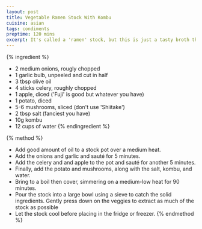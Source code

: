 ```yaml
---
layout: post
title: Vegetable Ramen Stock With Kombu
cuisine: asian
tags: condiments
preptime: 120 mins
excerpt: It's called a 'ramen' stock, but this is just a tasty broth that can be used in anything.
---
```


{% ingredient %}
- 2 medium onions, rougly chopped
- 1 garlic bulb, unpeeled and cut in half
- 3 tbsp olive oil
- 4 sticks celery, roughly chopped
- 1 apple, diced ('Fuji' is good but whatever you have)
- 1 potato, diced
- 5-6 mushrooms, sliced (don't use 'Shiitake')
- 2 tbsp salt (fanciest you have)
- 10g kombu
- 12 cups of water
{% endingredient %}

{% method %}
- Add good amount of oil to a stock pot over a medium heat.
- Add the onions and garlic and sauté for 5 minutes.
- Add the celery and and apple to the pot and sauté for another 5 minutes.
- Finally, add the potato and mushrooms, along with the salt, kombu, and water.
- Bring to a boil then cover, simmering on a medium-low heat for 90 minutes.
- Pour the stock into a large bowl using a sieve to catch the solid ingredients. Gently press down on the veggies to extract as much of the stock as possible
- Let the stock cool before placing in the fridge or freezer.
{% endmethod %}
